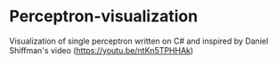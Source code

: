 # Perceptron-visualization
Visualization of single perceptron written on C# and inspired by Daniel Shiffman's video (https://youtu.be/ntKn5TPHHAk)
